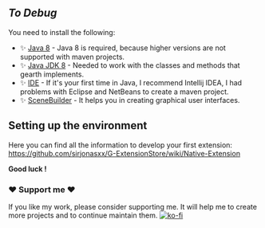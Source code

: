 ## _To Debug_

You need to install the following:

- ✨ [Java 8] - Java 8 is required, because higher versions are not supported with maven projects.
- ✨ [Java JDK 8] - Needed to work with the classes and methods that gearth implements.
- ✨ [IDE] - If it's your first time in Java, I recommend Intellij IDEA,
  I had problems with Eclipse and NetBeans to create a maven project.
- ✨ [SceneBuilder] - It helps you in creating graphical user interfaces.

## Setting up the environment

Here you can find all the information to develop your first extension: https://github.com/sirjonasxx/G-ExtensionStore/wiki/Native-Extension

**Good luck !**

[//]: # (These are reference links used in the body of this note and get stripped out when the markdown processor does its job. There is no need to format nicely because it shouldn't be seen. Thanks SO - http://stackoverflow.com/questions/4823468/store-comments-in-markdown-syntax)

[SceneBuilder]: <https://gluonhq.com/products/scene-builder/>
[git-repo-url]: <https://github.com/joemccann/dillinger.git>
[IDE]: <https://www.jetbrains.com/es-es/idea/download/#section=windows>
[Java 8]: <https://www.java.com/es/download/ie_manual.jsp>
[Java JDK 8]: <https://www.oracle.com/co/java/technologies/javase/javase8-archive-downloads.html>

### ❤️ Support me ❤️
If you like my work, please consider supporting me. It will help me to create more projects and to continue maintain them.
[![ko-fi](https://www.ko-fi.com/img/githubbutton_sm.svg)](https://www.buymeacoffee.com/julianty)